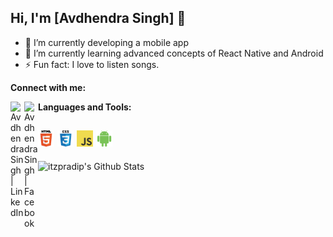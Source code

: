## Hi, I'm [Avdhendra Singh] 👋

- 🔭 I’m currently developing a mobile app
- 🌱 I’m currently learning advanced concepts of React Native and Android
- ⚡ Fun fact: I love to listen songs. 

**Connect with me:**


[<img align="left" alt="Avdhendra Singh | LinkedIn" width="22px" src="https://img.icons8.com/color/22/000000/linkedin.png" />][linkedin]
[<img align="left" alt="Avdhendra Singh | Facebook" width="22px" src="https://img.icons8.com/color/22/000000/facebook-new.png" />][facebook]







**Languages and Tools:**

<code><img alt="HTML5" width="26px" src="https://raw.githubusercontent.com/github/explore/80688e429a7d4ef2fca1e82350fe8e3517d3494d/topics/html/html.png" /></code>
<code><img alt="CSS3" width="26px" src="https://raw.githubusercontent.com/github/explore/80688e429a7d4ef2fca1e82350fe8e3517d3494d/topics/css/css.png" /></code>
<code><img alt="JavaScript" width="26px" src="https://raw.githubusercontent.com/github/explore/80688e429a7d4ef2fca1e82350fe8e3517d3494d/topics/javascript/javascript.png" /></code>
<code><img alt="Android" width="26px" src="https://raw.githubusercontent.com/github/explore/80688e429a7d4ef2fca1e82350fe8e3517d3494d/topics/android/android.png" /></code>
---



<img align="left" alt="itzpradip's Github Stats" src="https://github-readme-stats.vercel.app/api?username=avdhendra&&show_icons=true&title_color=ffffff&icon_color=bb2acf&text_color=daf7dc&bg_color=151515" />

[facebook]: https://www.facebook.com/sarthakbhaduria/
[linkedin]: https://www.linkedin.com/in/avdhendra-singh-6906791b1/


